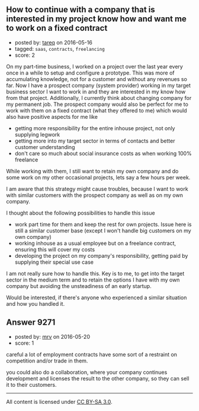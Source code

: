## How to continue with a company that is interested in my project know how and want me to work on a fixed contract

- posted by: [tareq](https://stackexchange.com/users/3965207/tareq) on 2016-05-16
- tagged: `saas`, `contracts`, `freelancing`
- score: 2

On my part-time business, I worked on a project over the last year every once in a while to setup and configure a prototype. This was more of accumulating knowledge, not for a customer and without any revenues so far. Now I have a prospect company (system provider) working in my target business sector I want to work in and they are interested in my know how from that project. Additionally, I currently think about changing company for my permanent job. The prospect company would also be perfect for me to work with them on a fixed contract (what they offered to me) which would also have positive aspects for me like

- getting more responsibility for the entire inhouse project, not only supplying legwork
- getting more into my target sector in terms of contacts and better customer understanding
- don't care so much about social insurance costs as when working 100% freelance

While working with them, I still want to retain my own company and do some work on my other occasional projects, lets say a few hours per week.

I am aware that this strategy might cause troubles, because I want to work with similar customers with the prospect company as well as on my own company.

I thought about the following possibilities to handle this issue

- work part time for them and keep the rest for own projects. Issue here is still a similar customer base (except I won't handle big customers on my own company)
- working inhouse as a usual employee but on a freelance contract, ensuring this will cover my costs
- developing the project on my company's responsibility, getting paid by supplying their special use case


I am not really sure how to handle this. Key is to me, to get into the target sector in the medium term and to retain the options I have with my own company but avoiding the unsteadiness of an early startup.

Would be interested, if there's anyone who experienced a similar situation and how you handled it.


## Answer 9271

- posted by: [mrv](https://stackexchange.com/users/3179297/mrv) on 2016-05-20
- score: 1

careful a lot of employment contracts have some sort of a restraint on competition and/or trade in them.

you could also do a collaboration, where your company continues development and licenses the result to the other company, so they can sell it to their customers. 




---

All content is licensed under [CC BY-SA 3.0](https://creativecommons.org/licenses/by-sa/3.0/).
